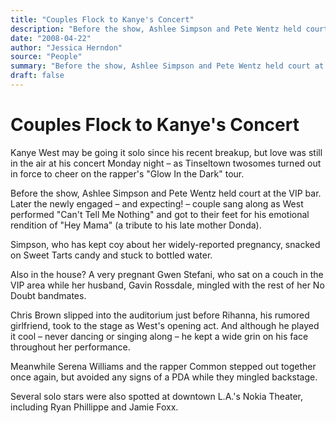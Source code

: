 ```yaml
---
title: "Couples Flock to Kanye's Concert"
description: "Before the show, Ashlee Simpson and Pete Wentz held court at the VIP bar. Later the newly engaged – and expecting!– couple sang along as West performed \"Can't Tell Me Nothing\"..."
date: "2008-04-22"
author: "Jessica Herndon"
source: "‌People"
summary: "Before the show, Ashlee Simpson and Pete Wentz held court at the VIP bar. Later the newly engaged – and expecting!– couple sang along as West performed \"Can't Tell Me Nothing\""
draft: false
---
```


# Couples Flock to Kanye's Concert

Kanye West may be going it solo since his recent breakup, but love was still in the air at his concert Monday night – as Tinseltown twosomes turned out in force to cheer on the rapper's "Glow In the Dark" tour.

Before the show, Ashlee Simpson and Pete Wentz held court at the VIP bar. Later the newly engaged – and expecting! – couple sang along as West performed "Can't Tell Me Nothing" and got to their feet for his emotional rendition of "Hey Mama" (a tribute to his late mother Donda).

Simpson, who has kept coy about her widely-reported pregnancy, snacked on Sweet Tarts candy and stuck to bottled water.

Also in the house? A very pregnant Gwen Stefani, who sat on a couch in the VIP area while her husband, Gavin Rossdale, mingled with the rest of her No Doubt bandmates.

Chris Brown slipped into the auditorium just before Rihanna, his rumored girlfriend, took to the stage as West's opening act. And although he played it cool – never dancing or singing along – he kept a wide grin on his face throughout her performance.

Meanwhile Serena Williams and the rapper Common stepped out together once again, but avoided any signs of a PDA while they mingled backstage.

Several solo stars were also spotted at downtown L.A.'s Nokia Theater, including Ryan Phillippe and Jamie Foxx.
